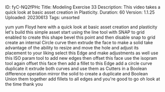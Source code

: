 ID: fyC-NQ2fPHc
Title: Modeling Exercise 33
Description: This video takes a quick look at basic asset creation in Plasticity.
Duration: 60
Version: 1.1.25
Uploaded: 20230613
Tags: unsorted

yum yum
Floyd here with a quick look at basic
asset creation and plasticity let's
build this simple asset start using the
line tool with SNAP to grid enabled to
create this shape bevel this point and
then disable snap to grid
create an internal Circle curve then
extrude the face to make a solid
take advantage of the ability to resize
and move the hole and adjust its
placement to your liking select this
Edge and make adjustments as well use
this ISO param tool to add new edges
then offset this face use the isopram
tool again offset this face then add a
fillet to this Edge add a circle curve
duplicate it
extrude both curves and use them as
Cutters in a Boolean difference
operation
mirror the solid to create a duplicate
and Boolean Union them together
add fillets to all edges and you're good
to go
oh look at the time
thank you
